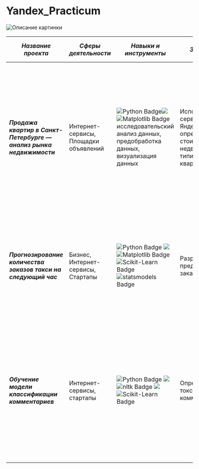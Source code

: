 # Yandex_Practicum
<image src="https://user-images.githubusercontent.com/99074177/235997371-83c300d3-a976-47f7-b927-3b1381963c3a.png" alt="Описание картинки">
  
|  *Название проекта* |  *Сферы деятельности*  | *Навыки и инструменты*   |*Задачи проекта*| *Описание проекта*| *Ключевы слова проекта*|
|---------------------|------------------------|--------------------------|----------------|-------------------|------------------------|
|***Продажа квартир в Санкт-Петербурге — анализ рынка недвижимости***| Интернет-сервисы, Площадки объявлений|<div id="badges"><img src="https://img.shields.io/badge/Python-blue?style=for-the-badge&logo=python&logoColor=orange" alt="Python Badge"/><img src="https://img.shields.io/badge/Pandas-150458?style=for-the-badge&logo=Pandas&logoColor=ЦВЕТ ЛОГОТИПА"/><img src="https://img.shields.io/badge/Matplotlib-blue?style=for-the-badge&logo=matplotlib&logoColor=white" alt="Matplotlib Badge"/></div> исследовательский анализ данных, предобработка данных, визуализация  данных|Используя данные сервиса Яндекс.Недвижимость, определить рыночную стоимость объектов недвижимости и типичные параметры квартир|На основе данных сервиса Яндекс.Недвижимость определена рыночная стоимость объектов недвижимости разного типа, типичные параметры квартир, в зависимости от удаленности от центра. Проведена предобработка данных. Добавлены новые данные. Построены гистограммы, боксплоты, диаграммы рассеивания.|обработка данных, histogram, boxplot, scattermatrix, категоризация, scatterplot,  фрод-мониторинг| 
|***Прогнозирование количества заказов такси на следующий час***|Бизнес, Интернет-сервисы, Стартапы|<div id="badges"> <img src="https://img.shields.io/badge/Python-blue?style=for-the-badge&logo=python&logoColor=orange" alt="Python Badge"/> <img src="https://img.shields.io/badge/Pandas-150458?style=for-the-badge&logo=Pandas&logoColor=ЦВЕТ ЛОГОТИПА"/> <img src="https://img.shields.io/badge/Matplotlib-blue?style=for-the-badge&logo=matplotlib&logoColor=white" alt="Matplotlib Badge"/> <img src="https://img.shields.io/badge/Scikit-Learn-orange?style=for-the-badge&logo=Scikit-Learn&logoColor=white" alt="Scikit-Learn Badge"/> <img src="https://img.shields.io/badge/statsmodels-blue?style=for-the-badge&logo=statsmodels&logoColor=white" alt="statsmodels Badge"/> | Разработка системы предсказания объема заказа.|Компания такси собрала исторические данные о заказах такси в аэропортах. Чтобы привлекать больше водителей в период пиковой нагрузки, нужно спрогнозировать количество заказов такси на следующий час. Строится модель для такого предсказания. |временные ряды, регрессия, предсказания|  
|***Обучение модели классификации комментариев***|Интернет-сервисы, стартапы|<div id="badges"> <img src="https://img.shields.io/badge/Python-blue?style=for-the-badge&logo=python&logoColor=orange" alt="Python Badge"/>  <img src="https://img.shields.io/badge/Pandas-150458?style=for-the-badge&logo=Pandas&logoColor=ЦВЕТ ЛОГОТИПА"/> <img src="https://img.shields.io/badge/nltk-blue?style=for-the-badge&logo=nltk&logoColor=white" alt="nltk Badge"/> <img src="https://img.shields.io/badge/tf_idf-150458?style=for-the-badge&logo=tf_idf&logoColor=ЦВЕТ ЛОГОТИПА"/><img src="https://img.shields.io/badge/Scikit-Learn-orange?style=for-the-badge&logo=Scikit-Learn&logoColor=white" alt="Scikit-Learn Badge"/>|Определение токсичности комментарии.|Интернет-магазин запускает новый сервис. Теперь пользователи могут редактировать и дополнять описания товаров, как в вики-сообществах. То есть клиенты предлагают свои правки и комментируют изменения других. Требуется инструмент, который будет искать токсичные комментарии и отправлять их на модерацию.|обработка естественного языка, NLP|
